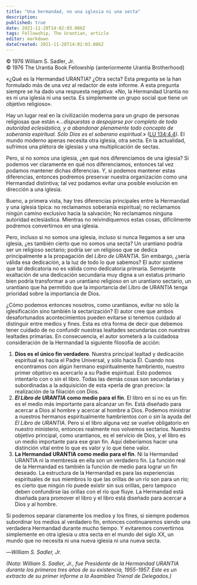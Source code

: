 ```yaml
---
title: "Una hermandad, no una iglesia ni una secta"
description: 
published: true
date: 2021-11-28T14:02:03.086Z
tags: Fellowship, The Urantian, article
editor: markdown
dateCreated: 2021-11-28T14:02:03.086Z
---
```


<p class="v-card v-sheet theme--light grey lighten-3 px-2">© 1976 William S. Sadler, Jr.<br>© 1976 The Urantia Book Fellowship (anteriormente Urantia Brotherhood)</p >


«¿Qué es la Hermandad URANTIA? ¿Otra secta? Esta pregunta se la han formulado más de una vez al redactor de este informe. A esta pregunta siempre se ha dado una respuesta negativa: «No, la Hermandad Urantia no es ni una iglesia ni una secta. Es simplemente un grupo social que tiene un objetivo religioso».

Hay un lugar real en la civilización moderna para un grupo de personas religiosas que están «_...dispuestas a despojarse por completo de toda autoridad eclesiástica, y a abandonar plenamente todo concepto de soberanía espiritual. Sólo Dios es el soberano espiritual._» ([LU 134:4.4](/es/The_Urantia_Book/134#p4_4)). El mundo moderno apenas necesita otra iglesia, otra secta. En la actualidad, sufrimos una plétora de iglesias y una multiplicación de sectas.

Pero, si no somos una iglesia, ¿en qué nos diferenciamos de una iglesia? Si podemos ver claramente en qué nos diferenciamos, entonces tal vez podamos mantener dichas diferencias. Y, si podemos mantener estas diferencias, entonces podremos preservar nuestra organización como una Hermandad distintiva; tal vez podamos evitar una posible evolución en dirección a una iglesia.

Bueno, a primera vista, hay tres diferencias principales entre la Hermandad y una iglesia típica: no reclamamos soberanía espiritual; no reclamamos ningún camino exclusivo hacia la salvación; No reclamamos ninguna autoridad eclesiástica. Mientras no reivindiquemos estas cosas, difícilmente podremos convertirnos en una iglesia.

Pero, incluso si no somos una iglesia, incluso si nunca llegamos a ser una iglesia, ¿es también cierto que no somos una secta? Un urantiano podría ser un religioso sectario; podría ser un religioso que se dedica principalmente a la propagación del _Libro de URANTIA_. Sin embargo, ¿sería válida esa dedicación, a la luz de todo lo que sabemos? El autor sostiene que tal dedicatoria no es válida como dedicatoria primaria. Semejante exaltación de una dedicación secundaria muy digna a un estatus primario bien podría transformar a un urantiano religioso en un urantiano sectario, un urantiano que ha permitido que la importancia del Libro de URANTIA tenga prioridad sobre la importancia de Dios.

¿Cómo podemos entonces nosotros, como urantianos, evitar no sólo la iglesificación sino también la sectarización? El autor cree que ambos desafortunados acontecimientos pueden evitarse si tenemos cuidado al distinguir entre medios y fines. Esta es otra forma de decir que debemos tener cuidado de no confundir nuestras lealtades secundarias con nuestras lealtades primarias. En consecuencia, el autor someterá a la cuidadosa consideración de la Hermandad la siguiente filosofía de acción:

1. **Dios es el único fin verdadero**. Nuestra principal lealtad y dedicación espiritual es hacia el Padre Universal, y sólo hacia Él. Cuando nos encontramos con algún hermano espiritualmente hambriento, nuestro primer objetivo es acercarlo a su Padre espiritual. Esto podemos intentarlo con o sin el libro. Todas las demás cosas son secundarias y subordinadas a la adquisición de esta «perla de gran precio»: la realización de la filiación con Dios.
2. **_El Libro de URANTIA_ como medio para el fin**. El libro en sí no es un fin: es el medio más importante para alcanzar un fin. Está diseñado para acercar a Dios al hombre y acercar al hombre a Dios. Podemos ministrar a nuestros hermanos espiritualmente hambrientos con o sin la ayuda del _El Libro de URANTIA_. Pero si el libro alguna vez se vuelve obligatorio en nuestro ministerio, entonces realmente nos volvemos sectarios. Nuestro objetivo principal, como urantianos, es el servicio de Dios, y el libro es un medio importante para ese gran fin. Aquí deberíamos hacer una distinción vital entre lo que es valor y lo que tiene valor.
3. **La Hermandad URANTIA como medio para el fin**. Ni la Hermandad URANTIA ni la membresía en ella son un verdadero fin. La función real de la Hermandad es también la función de medio para lograr un fin deseado. La estructura de la Hermandad es para las experiencias espirituales de sus miembros lo que las orillas de un río son para un río; es cierto que ningún río puede existir sin sus orillas, pero tampoco deben confundirse las orillas con el río que fluye. La Hermandad está diseñada para promover el libro y el libro está diseñado para acercar a Dios y al hombre.

Si podemos separar claramente los medios y los fines, si siempre podemos subordinar los medios al verdadero fin, entonces continuaremos siendo una verdadera Hermandad durante mucho tiempo. Y evitaremos convertirnos simplemente en otra iglesia u otra secta en el mundo del siglo XX, un mundo que no necesita ni una nueva iglesia ni una nueva secta.

—_William S. Sadler, Jr._

_(Nota: William S. Sadler, Jr., fue Presidente de la Hermandad URANTIA durante los primeros tres años de su existencia, 1955-1957. Este es un extracto de su primer informe a la Asamblea Trienal de Delegados.)_

